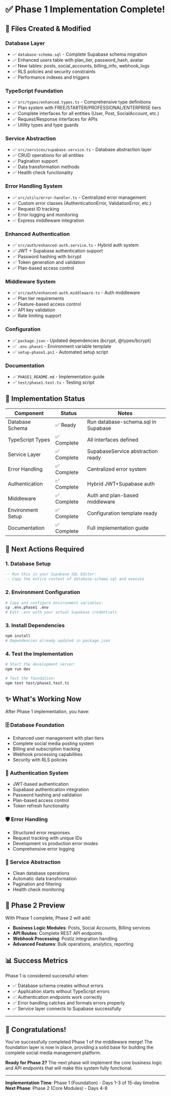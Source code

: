 # ✅ Phase 1 Implementation Complete!

## 📁 Files Created & Modified

### Database Layer

- ✅ `database-schema.sql` - Complete Supabase schema migration
- ✅ Enhanced users table with plan_tier, password_hash, avatar
- ✅ New tables: posts, social_accounts, billing_info, webhook_logs
- ✅ RLS policies and security constraints
- ✅ Performance indexes and triggers

### TypeScript Foundation

- ✅ `src/types/enhanced.types.ts` - Comprehensive type definitions
- ✅ Plan system with FREE/STARTER/PROFESSIONAL/ENTERPRISE tiers
- ✅ Complete interfaces for all entities (User, Post, SocialAccount, etc.)
- ✅ Request/Response interfaces for APIs
- ✅ Utility types and type guards

### Service Abstraction

- ✅ `src/services/supabase.service.ts` - Database abstraction layer
- ✅ CRUD operations for all entities
- ✅ Pagination support
- ✅ Data transformation methods
- ✅ Health check functionality

### Error Handling System

- ✅ `src/utils/error-handler.ts` - Centralized error management
- ✅ Custom error classes (AuthenticationError, ValidationError, etc.)
- ✅ Request ID tracking
- ✅ Error logging and monitoring
- ✅ Express middleware integration

### Enhanced Authentication

- ✅ `src/auth/enhanced-auth.service.ts` - Hybrid auth system
- ✅ JWT + Supabase authentication support
- ✅ Password hashing with bcrypt
- ✅ Token generation and validation
- ✅ Plan-based access control

### Middleware System

- ✅ `src/auth/enhanced-auth.middleware.ts` - Auth middleware
- ✅ Plan tier requirements
- ✅ Feature-based access control
- ✅ API key validation
- ✅ Rate limiting support

### Configuration

- ✅ `package.json` - Updated dependencies (bcrypt, @types/bcrypt)
- ✅ `.env.phase1` - Environment variable template
- ✅ `setup-phase1.ps1` - Automated setup script

### Documentation

- ✅ `PHASE1_README.md` - Implementation guide
- ✅ `test/phase1.test.ts` - Testing script

## 🎯 Implementation Status

| Component         | Status      | Notes                               |
| ----------------- | ----------- | ----------------------------------- |
| Database Schema   | ✅ Ready    | Run database-schema.sql in Supabase |
| TypeScript Types  | ✅ Complete | All interfaces defined              |
| Service Layer     | ✅ Complete | SupabaseService abstraction ready   |
| Error Handling    | ✅ Complete | Centralized error system            |
| Authentication    | ✅ Complete | Hybrid JWT+Supabase auth            |
| Middleware        | ✅ Complete | Auth and plan-based middleware      |
| Environment Setup | ✅ Complete | Configuration template ready        |
| Documentation     | ✅ Complete | Full implementation guide           |

## 🚀 Next Actions Required

### 1. Database Setup

```sql
-- Run this in your Supabase SQL Editor:
-- Copy the entire content of database-schema.sql and execute
```

### 2. Environment Configuration

```bash
# Copy and configure environment variables:
cp .env.phase1 .env
# Edit .env with your actual Supabase credentials
```

### 3. Install Dependencies

```bash
npm install
# Dependencies already updated in package.json
```

### 4. Test the Implementation

```bash
# Start the development server:
npm run dev

# Test the foundation:
npm test test/phase1.test.ts
```

## ✨ What's Working Now

After Phase 1 implementation, you have:

### 🗄️ Database Foundation

- Enhanced user management with plan tiers
- Complete social media posting system
- Billing and subscription tracking
- Webhook processing capabilities
- Security with RLS policies

### 🔐 Authentication System

- JWT-based authentication
- Supabase authentication integration
- Password hashing and validation
- Plan-based access control
- Token refresh functionality

### 🛡️ Error Handling

- Structured error responses
- Request tracking with unique IDs
- Development vs production error modes
- Comprehensive error logging

### 🧩 Service Abstraction

- Clean database operations
- Automatic data transformation
- Pagination and filtering
- Health check monitoring

## 🎯 Phase 2 Preview

With Phase 1 complete, Phase 2 will add:

- **Business Logic Modules**: Posts, Social Accounts, Billing services
- **API Routes**: Complete REST API endpoints
- **Webhook Processing**: Postiz integration handling
- **Advanced Features**: Bulk operations, analytics, reporting

## 📊 Success Metrics

Phase 1 is considered successful when:

- ✅ Database schema creates without errors
- ✅ Application starts without TypeScript errors
- ✅ Authentication endpoints work correctly
- ✅ Error handling catches and formats errors properly
- ✅ Service layer connects to Supabase successfully

---

## 🎉 Congratulations!

You've successfully completed Phase 1 of the middleware merge! The foundation layer is now in place, providing a solid base for building the complete social media management platform.

**Ready for Phase 2?** The next phase will implement the core business logic and API endpoints that will make this system fully functional.

---

**Implementation Time**: Phase 1 (Foundation) - Days 1-3 of 15-day timeline
**Next Phase**: Phase 2 (Core Modules) - Days 4-8
